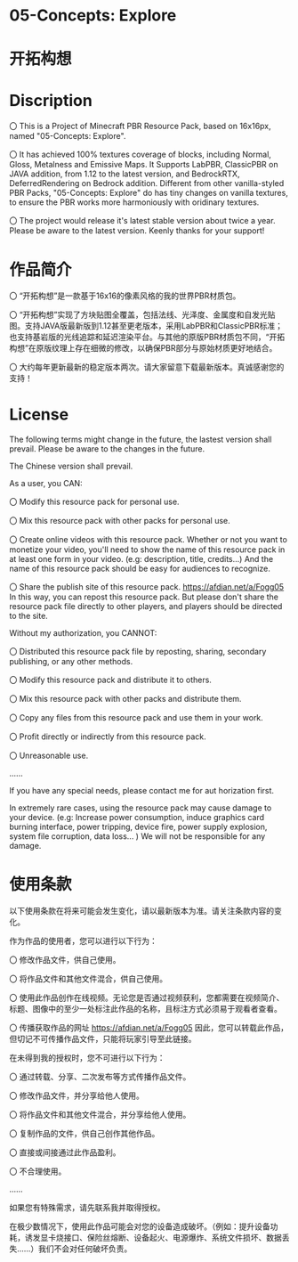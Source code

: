 




# 05-Concepts: Explore

# 开拓构想

# Discription





〇 This is a Project of Minecraft PBR Resource Pack, based on 16x16px, named "05-Concepts: Explore".

〇 It has achieved 100% textures coverage of blocks, including Normal, Gloss, Metalness and Emissive Maps. It Supports LabPBR, ClassicPBR on JAVA addition, from 1.12 to the latest version, and BedrockRTX, DeferredRendering on Bedrock addition. Different from other vanilla-styled PBR Packs, "05-Concepts: Explore" do has tiny changes on vanilla textures, to ensure the PBR works more harmoniously with oridinary textures.

〇 The project would release it's latest stable version about twice a year. Please be aware to the latest version. Keenly thanks for your support!

# 作品简介

〇 “开拓构想”是一款基于16x16的像素风格的我的世界PBR材质包。

〇 “开拓构想”实现了方块贴图全覆盖，包括法线、光泽度、金属度和自发光贴图。支持JAVA版最新版到1.12甚至更老版本，采用LabPBR和ClassicPBR标准；也支持基岩版的光线追踪和延迟渲染平台。与其他的原版PBR材质包不同，“开拓构想”在原版纹理上存在细微的修改，以确保PBR部分与原始材质更好地结合。

〇 大约每年更新最新的稳定版本两次。请大家留意下载最新版本。真诚感谢您的支持！





# License

The following terms might change in the future, the lastest version shall prevail. Please be aware to the changes in the future.

The Chinese version shall prevail.

As a user, you CAN:

〇 Modify this resource pack for personal use.
  
〇 Mix this resource pack with other packs for personal use.
  
〇 Create online videos with this resource pack. Whether or not you want to monetize your video, you'll need to show the name of this resource pack in at least one form in your video. (e.g: description, title, credits...) And the name of this resource pack should be easy for audiences to recognize.
  
〇 Share the publish site of this resource pack. https://afdian.net/a/Fogg05 In this way, you can repost this resource pack. But please don't share the resource pack file directly to other players, and players should be directed to the site.

Without my authorization, you CANNOT:

〇 Distributed this resource pack file by reposting, sharing, secondary publishing, or any other methods.

〇 Modify this resource pack and distribute it to others.

〇 Mix this resource pack with other packs and distribute them.

〇 Copy any files from this resource pack and use them in your work.

〇 Profit directly or indirectly from this resource pack.

〇 Unreasonable use.

......

If you have any special needs, please contact me for aut horization first.

In extremely rare cases, using the resource pack may cause damage to your device. (e.g: Increase power consumption, induce graphics card burning interface, power tripping, device fire, power supply explosion, system file corruption, data loss... ) We will not be responsible for any damage.

# 使用条款

以下使用条款在将来可能会发生变化，请以最新版本为准。请关注条款内容的变化。

作为作品的使用者，您可以进行以下行为：

〇 修改作品文件，供自己使用。

〇 将作品文件和其他文件混合，供自己使用。

〇 使用此作品创作在线视频。无论您是否通过视频获利，您都需要在视频简介、标题、图像中的至少一处标注此作品的名称，且标注方式必须易于观看者查看。

〇 传播获取作品的网址 https://afdian.net/a/Fogg05 因此，您可以转载此作品，但切记不可传播作品文件，只能将玩家引导至此链接。

在未得到我的授权时，您不可进行以下行为：

〇 通过转载、分享、二次发布等方式传播作品文件。

〇 修改作品文件，并分享给他人使用。

〇 将作品文件和其他文件混合，并分享给他人使用。

〇 复制作品的文件，供自己创作其他作品。

〇 直接或间接通过此作品盈利。

〇 不合理使用。

……

如果您有特殊需求，请先联系我并取得授权。

在极少数情况下，使用此作品可能会对您的设备造成破坏。（例如：提升设备功耗，诱发显卡烧接口、保险丝熔断、设备起火、电源爆炸、系统文件损坏、数据丢失……）我们不会对任何破坏负责。




